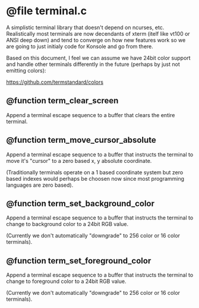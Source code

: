 # @file terminal.c

A simplistic terminal library that doesn't depend on ncurses,
etc. Realistically most terminals are now decendants of xterm
(itelf like vt100 or ANSI deep down) and tend to converge on how
new features work so we are going to just initialy code for Konsole
and go from there.

Based on this document, I feel we can assume we have 24bit color
support and handle other terminals differently in the future
(perhaps by just not emitting colors):

https://github.com/termstandard/colors
 
## @function term_clear_screen

Append a terminal escape sequence to a buffer that clears the
entire terminal.
 
## @function term_move_cursor_absolute

Append a terminal escape sequence to a buffer that instructs the
terminal to move it's "cursor" to a zero based x, y absolute
coordinate.

(Traditionally terminals operate on a 1 based coordinate system but
zero based indexes would perhaps be choosen now since most
programming languages are zero based).
 
## @function term_set_background_color

Append a terminal escape sequence to a buffer that instructs the
terminal to change to background color to a 24bit RGB value.

(Currently we don't automatically "downgrade" to 256 color or 16
color terminals).
 
## @function term_set_foreground_color

Append a terminal escape sequence to a buffer that instructs the
terminal to change to foreground color to a 24bit RGB value.

(Currently we don't automatically "downgrade" to 256 color or 16
color terminals).
 
